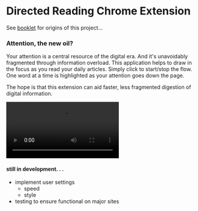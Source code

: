 # Directed Reading Chrome Extension

See [booklet](https://github.com/beefan/booklet/) for origins of this project...

### Attention, the new oil?

Your attention is a central resource of the digital era. And it's unavoidably fragmented through information overload. 
This application helps to draw in the focus as you read your daily articles. Simply click to start/stop the flow. One word at a time is highlighted as your attention goes down the page. 

The hope is that this extension can aid faster, less fragmented digestion of digital information. 

![video showing extension functionality](screen.webm)

#### still in development. . .
* implement user settings
  * speed 
  * style
* testing to ensure functional on major sites